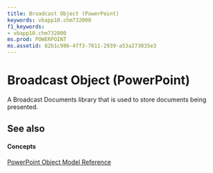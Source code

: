 ```yaml
---
title: Broadcast Object (PowerPoint)
keywords: vbapp10.chm732000
f1_keywords:
- vbapp10.chm732000
ms.prod: POWERPOINT
ms.assetid: 82b1c986-4ff3-7811-2939-a53a273035e3
---
```



# Broadcast Object (PowerPoint)

A Broadcast Documents library that is used to store documents being presented. 


## See also


#### Concepts


[PowerPoint Object Model Reference](object-model-powerpoint-vba-reference.md)

